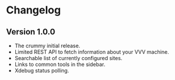 # Changelog

## Version 1.0.0

* The crummy initial release.
* Limited REST API to fetch information about your VVV machine.
* Searchable list of currently configured sites.
* Links to common tools in the sidebar.
* Xdebug status polling.
